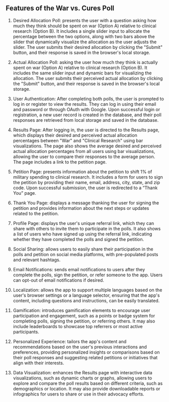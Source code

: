 ## Features of the War vs. Cures Poll

1. Desired Allocation Poll: presents the user with a question asking how much they think should be spent on war (Option A) relative to clinical research (Option B). It includes a single slider input to allocate the percentage between the two options, along with two bars above the slider that dynamically visualize the allocation as the user adjusts the slider. The user submits their desired allocation by clicking the "Submit" button, and their response is saved in the browser's local storage.

2. Actual Allocation Poll: asking the user how much they think is actually spent on war (Option A) relative to clinical research (Option B). It includes the same slider input and dynamic bars for visualizing the allocation. The user submits their perceived actual allocation by clicking the "Submit" button, and their response is saved in the browser's local storage.

3. User Authentication: After completing both polls, the user is prompted to log in or register to view the results. They can log in using their email and password or through OAuth with Google. Upon successful login or registration, a new user record is created in the database, and their poll responses are retrieved from local storage and saved in the database.

4. Results Page: After logging in, the user is directed to the Results page, which displays their desired and perceived actual allocation percentages between "War" and "Clinical Research" using bar visualizations. The page also shows the average desired and perceived actual allocation percentages from all users using bar visualizations, allowing the user to compare their responses to the average person. The page includes a link to the petition page.

5. Petition Page: presents information about the petition to shift 1% of military spending to clinical research. It includes a form for users to sign the petition by providing their name, email, address, city, state, and zip code. Upon successful submission, the user is redirected to a “Thank You” page.

6. Thank You Page: displays a message thanking the user for signing the petition and provides information about the next steps or updates related to the petition.

7. Profile Page: displays the user's unique referral link, which they can share with others to invite them to participate in the polls. It also shows a list of users who have signed up using the referral link, indicating whether they have completed the polls and signed the petition.

8. Social Sharing: allows users to easily share their participation in the polls and petition on social media platforms, with pre-populated posts and relevant hashtags.

9. Email Notifications: sends email notifications to users after they complete the polls, sign the petition, or refer someone to the app. Users can opt-out of email notifications if desired.

10. Localization: allows the app to support multiple languages based on the user's browser settings or a language selector, ensuring that the app's content, including questions and instructions, can be easily translated.

11. Gamification: introduces gamification elements to encourage user participation and engagement, such as a points or badge system for completing polls, signing the petition, or referring others. It may also include leaderboards to showcase top referrers or most active participants.

12. Personalized Experience: tailors the app's content and recommendations based on the user's previous interactions and preferences, providing personalized insights or comparisons based on their poll responses and suggesting related petitions or initiatives that align with their interests.

13. Data Visualization: enhances the Results page with interactive data visualizations, such as dynamic charts or graphs, allowing users to explore and compare the poll results based on different criteria, such as demographics or location. It may also provide downloadable reports or infographics for users to share or use in their advocacy efforts.

